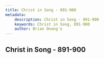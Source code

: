 ```yaml
---
title: Christ in Song - 891-900
metadata:
    description: Christ in Song - 891-900
    keywords: Christ in Song, 891-900
    author: Brian Onang'o
---
```



## Christ in Song - 891-900
  